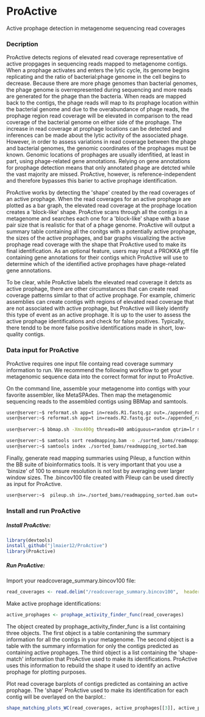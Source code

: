 # ProActive
Active prophage detection in metagenome sequencing read coverages

### Decription
ProActive detects regions of elevated read coverage representative of active propgages in sequencing reads mapped to metagenome contigs. When a prophage activates and enters the lytic cycle, its genome begins replicating and the ratio of bacterial:phage genome in the cell begins to decrease. Because there are more phage genomes than bacterial genomes, the phage genome is overrepresented during sequencing and more reads are generated for the phage than the bacteria. When reads are mapped back to the contigs, the phage reads will map to its prophage location within the bacterial genome and due to the overabundance of phage reads, the prophage region read coverage will be elevated in comparison to the read coverage of the bacterial genome on either side of the prophage. The increase in read coverage at prophage locations can be detected and inferences can be made about the lytic activity of the associated phage. However, in order to assess variations in read coverage between the phage and bacterial genomes, the genomic coordinates of the prophages must be known. Genomic locations of prophages are usually idenfitied, at least in part, using phage-related gene annotations. Relying on gene annotations for prophage detection means that only annotated phage are detcted while the vast majority are missed. ProActive, however, is reference-independent and therefore bypasses this barier to active prophage identification.

ProActive works by detecting the 'shape' created by the read coverages of an active prophage. When the read coverages for an active prophage are plotted as a bar graph, the elevated read coverage at the prophage location creates a 'block-like' shape. ProActive scans through all the contigs in a metagenome and searches each one for a 'block-like' shape with a base pair size that is realistic for that of a phage genome. ProActive will output a summary table containing all the conitgs with a potentially active prophage, the sizes of the active prophages, and bar graphs visualizing the active prophage read coverage with the shape that ProActive used to make its final identification. As an optional feature, users may input a PROKKA gff file containing gene annotations for their contigs which ProActive will use to determine which of the identified active prophages have phage-related gene annotations. 

To be clear, while ProActive labels the elevated read coverage it detcts as active prophage, there are other circumstances that can create read coverage patterns similar to that of active prophage. For example, chimeric assemblies can create contigs with regions of elevated read coverage that are not associated with active prophage, but ProActive will likely identify this type of event as an active prophage. It is up to the user to assess the active prophage identifications and check for false positives. Typically, there tendd to be more false positive identifications made in short, low-quality contigs. 


### Data input for ProActive
ProActive requires one input file containg read coverage summary information to run. We recommend the following workflow to get your metagenomic sequence data into the correct format for input to ProActive. 

On the command line, assemble your metagenome into contigs with your favorite assembler, like MetaSPAdes. Then map the metagenomic sequencing reads to the assembled contigs using BBMap and samtools. 

```bash
user@server:~$ reformat.sh app=t in=reads.R1.fastq.gz out=./appended_rawreads_for_mapping/allreads.fastq.gz
user@server:~$ reformat.sh app=t in=reads.R2.fastq.gz out=./appended_rawreads_for_mapping/allreads.fastq.gz
 
user@server:~$ bbmap.sh -Xmx400g threads=80 ambiguous=random qtrim=lr minid=0.97 nodisk=t ref=./assemblies/WT1_meta.fasta in1=./appended_rawreads_for_mapping/allreads.fastq.gz outm=./read_mapping/readmapping.bam 

user@server:~$ samtools sort readmapping.bam -o ./sorted_bams/readmapping_sorted.bam
user@server:~$ samtools index ./sorted_bams/readmapping_sorted.bam
```

Finally, generate read mapping summaries using Pileup, a function within the BB suite of bioinformatics tools. It is very important that you use a 'binsize' of 100 to ensure resolution is not lost by averaging over larger window sizes. The .bincov100 file created with Pileup can be used directly as input for ProActive.

```bash
user@server:~$  pileup.sh in=./sorted_bams/readmapping_sorted.bam out=./coverage_stats/readcoverage_summary.pileupcovstats bincov=./coverage_stats/readcoverage_summary.bincov100 binsize=100 stdev=t
```

### Install and run ProActive

##### Install ProActive:

```R
library(devtools)
install_github("jlmaier12/ProActive")
library(ProActive)
```

##### Run ProActive:

Import your readcoverage_summary.bincov100 file:
```R
read_coverages <- read.delim("/readcoverage_summary.bincov100",  header=FALSE, comment.char="#")
```

Make active prophage identifications:
```R
active_prophages <- prophage_activity_finder_func(read_coverages) 
```
The object created by prophage_activity_finder_func is a list containing three objects. The first object is a table contanining the summary information for all the contigs in your metagenome. The second object is a table with the summary information for only the contigs predicted as containing active prophages. The third object is a list containing the 'shape-match' information that ProActive used to make its identifications. ProActive uses this information to rebuild the shape it used to identify an active prophage for plotting purposes. 

Plot read coverage barplots of contigs predicted as containing an active prophage. The 'shape' ProActive used to make its identification for each contig will be overlayed on the barplot.:
```R
shape_matching_plots_WC(read_coverages, active_prophages[[3]], active_prophages[[1]]) 
```
